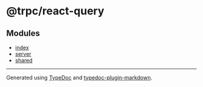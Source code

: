 # @trpc/react-query

## Modules

- [index](index/index.md)
- [server](server/index.md)
- [shared](shared/index.md)

***

Generated using [TypeDoc](https://typedoc.org) and [typedoc-plugin-markdown](https://typedoc-plugin-markdown.org).
